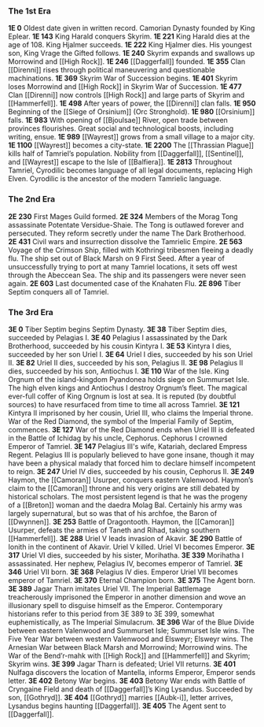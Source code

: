 
### The 1st Era

**1E 0** Oldest date given in written record. Camorian Dynasty founded by King Eplear.
**1E 143** King Harald conquers Skyrim.
**1E 221** King Harald dies at the age of 108. King Hjalmer succeeds.
**1E 222** King Hjalmer dies. His youngest son, King Vrage the Gifted follows.
**1E 240** Skyrim expands and swallows up Morrowind and [[High Rock]].
**1E 246** [[Daggerfall]] founded.
**1E 355** Clan [[Direnni]] rises through political maneuvering and questionable machinations.
**1E 369** Skyrim War of Succession begins.
**1E 401** Skyrim loses Morrowind and [[High Rock]] in Skyrim War of Succession.
**1E 477** Clan [[Direnni]] now controls [[High Rock]] and large parts of Skyrim and [[Hammerfell]].
**1E 498** After years of power, the [[Direnni]] clan falls.
**1E 950** Beginning of the [[Siege of Orsinium]] (Orc Stronghold).
**1E 980** [[Orsinium]] falls.
**1E 983** With opening of [[Bjoulsae]] River, open trade between provinces flourishes. Great social and technological boosts, including writing, ensue.
**1E 989** [[Wayrest]] grows from a small village to a major city.
**1E 1100** [[Wayrest]] becomes a city-state.
**1E 2200** The [[Thrassian Plague]] kills half of Tamriel’s population. Nobility from [[Daggerfall]], [[Sentinel]], and [[Wayrest]] escape to the Isle of [[Balfiera]].
**1E 2813** Throughout Tamriel, Cyrodilic becomes language of all legal documents, replacing High Elven. Cyrodilic is the ancestor of the modern Tamrielic language.

### The 2nd Era

**2E 230** First Mages Guild formed.
**2E 324** Members of the Morag Tong assassinate Potentate Versidue-Shaie. The Tong is outlawed forever and persecuted. They reform secretly under the name The Dark Brotherhood.
**2E 431** Civil wars and insurrection dissolve the Tamrielic Empire.
**2E 563** Voyage of the Crimson Ship, filled with Kothringi tribesmen fleeing a deadly flu. The ship set out of Black Marsh on 9 First Seed. After a year of unsuccessfully trying to port at many Tamriel locations, it sets off west through the Abeccean Sea. The ship and its passengers were never seen again.
**2E 603** Last documented case of the Knahaten Flu.
**2E 896** Tiber Septim conquers all of Tamriel.

### The 3rd Era

**3E 0** Tiber Septim begins Septim Dynasty.
**3E 38** Tiber Septim dies, succeeded by Pelagias I.
**3E 40** Pelagius I assassinated by the Dark Brotherhood, succeeded by his cousin Kintyra I.
**3E 53** Kintyra I dies, succeeded by her son Uriel I.
**3E 64** Uriel I dies, succeeded by his son Uriel II.
**3E 82** Uriel II dies, succeeded by his son, Pelagius II.
**3E 98** Pelagius II dies, succeeded by his son, Antiochus I.
**3E 110** War of the Isle. King Orgnum of the island-kingdom Pyandonea holds siege on Summurset Isle. The high elven kings and Antiochus I destroy Orgnum’s fleet. The magical ever-full coffer of King Orgnum is lost at sea. It is reputed (by doubtful sources) to have resurfaced from time to time all across Tamriel.
**3E 121** Kintyra II imprisoned by her cousin, Uriel III, who claims the Imperial throne. War of the Red Diamond, the symbol of the Imperial Family of Septim, commences.
**3E 127** War of the Red Diamond ends when Uriel III is defeated in the Battle of Ichidag by his uncle, Cephorus. Cephorus I crowned Emperor of Tamriel.
**3E 147** Pelagius III's wife, Katariah, declared Empress Regent. Pelagius III is popularly believed to have gone insane, though it may have been a physical malady that forced him to declare himself incompetent to reign.
**3E 247** Uriel IV dies, succeeded by his cousin, Cephorus II.
**3E 249** Haymon, the [[Camoran]] Usurper, conquers eastern Valenwood. Haymon’s claim to the [[Camoran]] throne and his very origins are still debated by historical scholars. The most persistent legend is that he was the progeny of a [[Breton]] woman and the daedra Molag Bal. Certainly his army was largely supernatural, but so was that of his archfoe, the Baron of [[Dwynnen]].
**3E 253** Battle of Dragontooth. Haymon, the [[Camoran]] Usurper, defeats the armies of Taneth and Rihad, taking southern [[Hammerfell]].
**3E 288** Uriel V leads invasion of Akavir.
**3E 290** Battle of Ionith in the continent of Akavir. Uriel V killed. Uriel VI becomes Emperor.
**3E 317** Uriel VI dies, succeeded by his sister, Morihatha.
**3E 339** Morihatha I assassinated. Her nephew, Pelagius IV, becomes emperor of Tamriel.
**3E 346** Uriel VII born.
**3E 368** Pelagius IV dies. Emperor Uriel VII becomes emperor of Tamriel.
**3E 370** Eternal Champion born.
**3E 375** The Agent born.
**3E 389** Jagar Tharn imitates Uriel VII. The Imperial Battlemage treacherously imprisoned the Emperor in another dimension and wove an illusionary spell to disguise himself as the Emperor. Contemporary historians refer to this period from 3E 389 to 3E 399, somewhat euphemistically, as The Imperial Simulacrum.
**3E 396** War of the Blue Divide between eastern Valenwood and Summurset Isle; Summurset Isle wins.
The Five Year War between western Valenwood and Elsweyr; Elsweyr wins.
The Arnesian War between Black Marsh and Morrowind; Morrowind wins.
The War of the Bend’r-mahk with [[High Rock]] and [[Hammerfell]] and Skyrim; Skyrim wins.
**3E 399** Jagar Tharn is defeated; Uriel VII returns.
**3E 401** Nulfaga discovers the location of Mantella, informs Emperor, Emperor sends letter.
**3E 402** Betony War begins.
**3E 403** Betony War ends with Battle of Cryngaine Field and death of [[Daggerfall]]’s King Lysandus. Succeeded by son, [[Gothryd]].
**3E 404** [[Gothryd]] marries [[Aubk-i]], letter arrives, Lysandus begins haunting [[Daggerfall]].
**3E 405** The Agent sent to [[Daggerfall]].